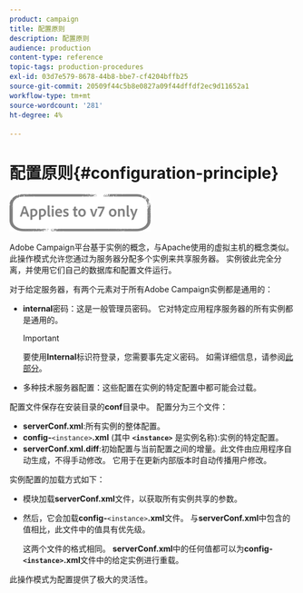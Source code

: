 ```yaml
---
product: campaign
title: 配置原则
description: 配置原则
audience: production
content-type: reference
topic-tags: production-procedures
exl-id: 03d7e579-8678-44b8-bbe7-cf4204bffb25
source-git-commit: 20509f44c5b8e0827a09f44dffdf2ec9d11652a1
workflow-type: tm+mt
source-wordcount: '281'
ht-degree: 4%

---
```


# 配置原则{#configuration-principle}

![](../../assets/v7-only.svg)

Adobe Campaign平台基于实例的概念，与Apache使用的虚拟主机的概念类似。 此操作模式允许您通过为服务器分配多个实例来共享服务器。 实例彼此完全分离，并使用它们自己的数据库和配置文件运行。

对于给定服务器，有两个元素对于所有Adobe Campaign实例都是通用的：

* **internal**&#x200B;密码：这是一般管理员密码。 它对特定应用程序服务器的所有实例都是通用的。

   >[!IMPORTANT]
   >
   >要使用&#x200B;**Internal**&#x200B;标识符登录，您需要事先定义密码。 如需详细信息，请参阅[此部分](../../installation/using/configuring-campaign-server.md#internal-identifier)。

* 多种技术服务器配置：这些配置在实例的特定配置中都可能会过载。

配置文件保存在安装目录的&#x200B;**conf**&#x200B;目录中。 配置分为三个文件：

* **serverConf.xml**:所有实例的整体配置。
* **config-**`<instance>`**.xml** (其中 **`<instance>`** 是实例名称):实例的特定配置。
* **serverConf.xml.diff**:初始配置与当前配置之间的增量。此文件由应用程序自动生成，不得手动修改。 它用于在更新内部版本时自动传播用户修改。

实例配置的加载方式如下：

* 模块加载&#x200B;**serverConf.xml**&#x200B;文件，以获取所有实例共享的参数。
* 然后，它会加载&#x200B;**config-**`<instance>`**.xml**&#x200B;文件。 与&#x200B;**serverConf.xml**&#x200B;中包含的值相比，此文件中的值具有优先级。

   这两个文件的格式相同。 **serverConf.xml**&#x200B;中的任何值都可以为&#x200B;**config-`<instance>`.xml**&#x200B;文件中的给定实例进行重载。

此操作模式为配置提供了极大的灵活性。

